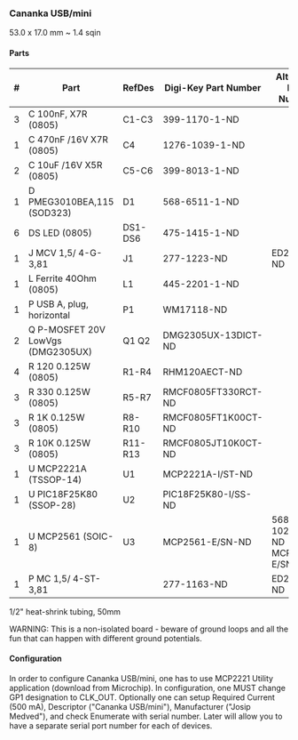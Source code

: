 ### Cananka USB/mini ###

53.0 x 17.0 mm ~ 1.4 sqin


#### Parts ####

|  # | Part                             | RefDes  | Digi-Key Part Number       | Alternate Part Number           |
|---:|----------------------------------|---------|----------------------------|---------------------------------|
|  3 | C 100nF, X7R (0805)              | C1-C3   | 399-1170-1-ND              |                                 |
|  1 | C 470nF /16V X7R (0805)          | C4      | 1276-1039-1-ND             |                                 |
|  2 | C 10uF /16V X5R (0805)           | C5-C6   | 399-8013-1-ND              |                                 |
|  1 | D PMEG3010BEA,115 (SOD323)       | D1      | 568-6511-1-ND              |                                 |
|  6 | DS LED (0805)                    | DS1-DS6 | 475-1415-1-ND              |                                 |
|  1 | J MCV 1,5/ 4-G-3,81              | J1      | 277-1223-ND                | ED2821-ND                       |
|  1 | L Ferrite 40Ohm (0805)           | L1      | 445-2201-1-ND              |                                 |
|  1 | P USB A, plug, horizontal        | P1      | WM17118-ND                 |                                 |
|  2 | Q P-MOSFET 20V LowVgs (DMG2305UX)| Q1 Q2   | DMG2305UX-13DICT-ND        |                                 |
|  4 | R 120 0.125W (0805)              | R1-R4   | RHM120AECT-ND              |                                 |
|  3 | R 330 0.125W (0805)              | R5-R7   | RMCF0805FT330RCT-ND        |                                 |
|  3 | R 1K 0.125W (0805)               | R8-R10  | RMCF0805FT1K00CT-ND        |                                 |
|  3 | R 10K 0.125W (0805)              | R11-R13 | RMCF0805JT10K0CT-ND        |                                 |
|  1 | U MCP2221A (TSSOP-14)            | U1      | MCP2221A-I/ST-ND           |                                 |
|  1 | U PIC18F25K80 (SSOP-28)          | U2      | PIC18F25K80-I/SS-ND        |                                 |
|  1 | U MCP2561 (SOIC-8)               | U3      | MCP2561-E/SN-ND            | 568-10289-1-ND  MCP2562-E/SN-ND |
|  1 | P MC 1,5/ 4-ST-3,81              |         | 277-1163-ND                | ED2877-ND                       |

1/2" heat-shrink tubing, 50mm


WARNING: This is a non-isolated board - beware of ground loops and all the fun
that can happen with different ground potentials.



#### Configuration ####

In order to configure Cananka USB/mini, one has to use MCP2221 Utility
application (download from Microchip). In configuration, one MUST change GP1
designation to CLK_OUT. Optionally one can setup Required Current (500 mA),
Descriptor ("Cananka USB/mini"), Manufacturer ("Josip Medved"), and check
Enumerate with serial number. Later will allow you to have a separate serial
port number for each of devices.
